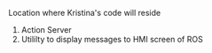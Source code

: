 Location where Kristina's code will reside
1. Action Server
2. Utililty to display messages to HMI screen of ROS
